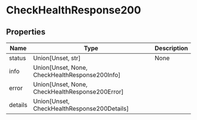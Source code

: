 # CheckHealthResponse200


## Properties
Name | Type | Description
------------ | ------------- | -------------
status | Union[Unset, str] | None
info | Union[Unset, None, CheckHealthResponse200Info] | 
error | Union[Unset, None, CheckHealthResponse200Error] | 
details | Union[Unset, CheckHealthResponse200Details] | 

